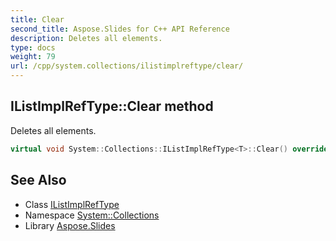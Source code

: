 ```yaml
---
title: Clear
second_title: Aspose.Slides for C++ API Reference
description: Deletes all elements.
type: docs
weight: 79
url: /cpp/system.collections/ilistimplreftype/clear/
---
```

## IListImplRefType::Clear method


Deletes all elements.

```cpp
virtual void System::Collections::IListImplRefType<T>::Clear() override
```

## See Also

* Class [IListImplRefType](../)
* Namespace [System::Collections](../../)
* Library [Aspose.Slides](../../../)

